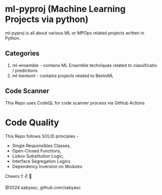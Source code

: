 # ml-pyproj (Machine Learning Projects via python)

ml-pyproj is all about various ML or MPOps related projects written in Python.

## Categories 

1. ml-ensemble - contains ML Ensemble techniques related to classificatio / predictions 
2. ml-bentoml - contains projects related to BentoML

## Code Scanner

This Repo uses CodeQL for code scanner process via GitHub Actions

# Code Quality

This Repo follows SOLID principles - 
- Single Responsibles Classes, 
- Open-Closed Functions, 
- Liskov Substitution Logic, 
- Interface Segregation Logics
- Dependency Inversion on Modules 

Cheers !! :v: :clinking_glasses:

@2024 sabyasc, github.com/sabyasc
